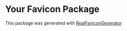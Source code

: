 # Your Favicon Package

This package was generated with [RealFaviconGenerator](https://realfavicongenerator.net/)
